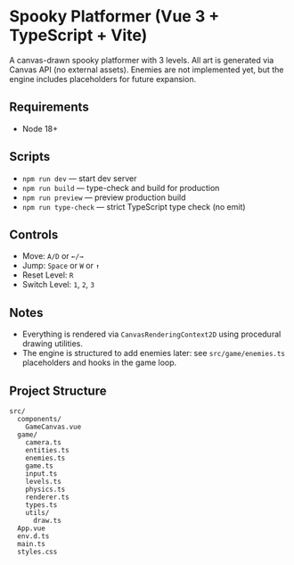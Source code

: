 # Spooky Platformer (Vue 3 + TypeScript + Vite)

A canvas-drawn spooky platformer with 3 levels. All art is generated via Canvas API (no external assets). Enemies are not implemented yet, but the engine includes placeholders for future expansion.

## Requirements
- Node 18+

## Scripts
- `npm run dev` — start dev server
- `npm run build` — type-check and build for production
- `npm run preview` — preview production build
- `npm run type-check` — strict TypeScript type check (no emit)

## Controls
- Move: `A/D` or `←/→`
- Jump: `Space` or `W` or `↑`
- Reset Level: `R`
- Switch Level: `1`, `2`, `3`

## Notes
- Everything is rendered via `CanvasRenderingContext2D` using procedural drawing utilities.
- The engine is structured to add enemies later: see `src/game/enemies.ts` placeholders and hooks in the game loop.

## Project Structure
```
src/
  components/
    GameCanvas.vue
  game/
    camera.ts
    entities.ts
    enemies.ts
    game.ts
    input.ts
    levels.ts
    physics.ts
    renderer.ts
    types.ts
    utils/
      draw.ts
  App.vue
  env.d.ts
  main.ts
  styles.css
```
